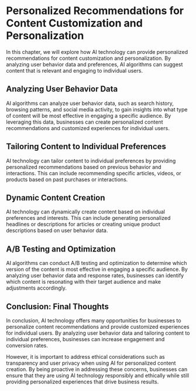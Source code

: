 Personalized Recommendations for Content Customization and Personalization
============================================================================================================================

In this chapter, we will explore how AI technology can provide personalized recommendations for content customization and personalization. By analyzing user behavior data and preferences, AI algorithms can suggest content that is relevant and engaging to individual users.

Analyzing User Behavior Data
----------------------------

AI algorithms can analyze user behavior data, such as search history, browsing patterns, and social media activity, to gain insights into what type of content will be most effective in engaging a specific audience. By leveraging this data, businesses can create personalized content recommendations and customized experiences for individual users.

Tailoring Content to Individual Preferences
-------------------------------------------

AI technology can tailor content to individual preferences by providing personalized recommendations based on previous behavior and interactions. This can include recommending specific articles, videos, or products based on past purchases or interactions.

Dynamic Content Creation
------------------------

AI technology can dynamically create content based on individual preferences and interests. This can include generating personalized headlines or descriptions for articles or creating unique product descriptions based on user behavior data.

A/B Testing and Optimization
----------------------------

AI algorithms can conduct A/B testing and optimization to determine which version of the content is most effective in engaging a specific audience. By analyzing user behavior data and response rates, businesses can identify which content is resonating with their target audience and make adjustments accordingly.

Conclusion: Final Thoughts
--------------------------

In conclusion, AI technology offers many opportunities for businesses to personalize content recommendations and provide customized experiences for individual users. By analyzing user behavior data and tailoring content to individual preferences, businesses can increase engagement and conversion rates.

However, it is important to address ethical considerations such as transparency and user privacy when using AI for personalized content creation. By being proactive in addressing these concerns, businesses can ensure that they are using AI technology responsibly and ethically while still providing personalized experiences that drive business results.
